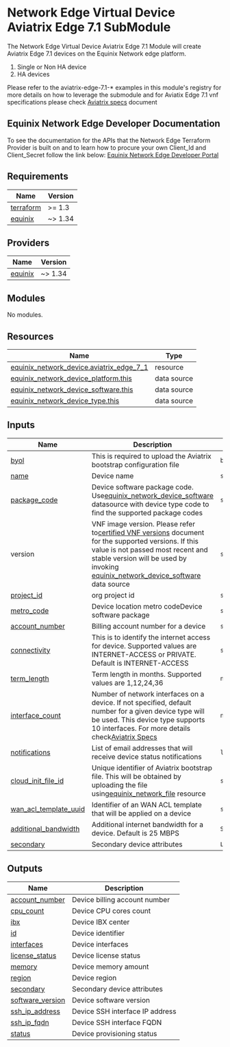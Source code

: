 # Network Edge Virtual Device Aviatrix Edge 7.1 SubModule

The Network Edge Virtual Device Aviatrix Edge 7.1 Module will create Aviatrix Edge 7.1 devices on the Equinix
Network edge platform.

1. Single or Non HA device
2. HA devices

Please refer to the aviatrix-edge-7.1-* examples in this module's registry for more details on how to leverage the
submodule and for Aviatix Edge 7.1 vnf specifications please check [Aviatrix specs](https://docs.equinix.com/en-us/Content/Interconnection/NE/deploy-guide/Aviatrix/NE-Aviatrix-specs.htm) document

<!-- Begin Module Docs (Do not edit contents) -->

## Equinix Network Edge Developer Documentation

To see the documentation for the APIs that the Network Edge Terraform Provider is built on
and to learn how to procure your own Client_Id and Client_Secret follow the link below:
[Equinix Network Edge Developer Portal](https://developer.equinix.com/catalog/network-edgev1)

<!-- End Module Docs -->

<!-- BEGIN_TF_DOCS -->

## Requirements

| Name                                                                      | Version |
| --------------------------------------------------------------------------- | --------- |
| <a name="requirement_terraform"></a> [terraform](#requirement\_terraform) | >= 1.3  |
| <a name="requirement_equinix"></a> [equinix](#requirement\_equinix)       | ~> 1.34 |

## Providers

| Name                                                          | Version |
| --------------------------------------------------------------- | --------- |
| <a name="provider_equinix"></a> [equinix](#provider\_equinix) | ~> 1.34 |

## Modules

No modules.

## Resources

| Name                                                                                                                                                     | Type        |
| ---------------------------------------------------------------------------------------------------------------------------------------------------------- | ------------- |
| [equinix_network_device.aviatrix_edge_7_1](https://registry.terraform.io/providers/equinix/equinix/latest/docs/resources/equinix_network_device)         | resource    |
| [equinix_network_device_platform.this](https://registry.terraform.io/providers/equinix/equinix/latest/docs/data-sources/equinix_network_device_platform) | data source |
| [equinix_network_device_software.this](https://registry.terraform.io/providers/equinix/equinix/latest/docs/data-sources/equinix_network_device_software) | data source |
| [equinix_network_device_type.this](https://registry.terraform.io/providers/equinix/equinix/latest/docs/data-sources/equinix_network_device_type)         | data source |

## Inputs

| Name                                                                                                    | Description                                                                                                                                                                                                                                                                                                                                                                                                                                     | Type           | Default         | Required |
| --------------------------------------------------------------------------------------------------------- | ------------------------------------------------------------------------------------------------------------------------------------------------------------------------------------------------------------------------------------------------------------------------------------------------------------------------------------------------------------------------------------------------------------------------------------------------- | ---------------- | ----------------- | ---------- |
| [byol](#input\_byol)                                                                                    | This is required to upload the Aviatrix bootstrap configuration file                                                                                                                                                                                                                                                                                                                                                                            | `boolean`      | false           | yes      |
| [name](#input\_name)                                                                                    | Device name                                                                                                                                                                                                                                                                                                                                                                                                                                     | `string`       | n/a             | yes      |
| [package_code](#input\_package\_code)                                                                   | Device software package code. Use[equinix_network_device_software](https://registry.terraform.io/providers/equinix/equinix/latest/docs/data-sources/equinix_network_device_software) datasource with device type code to find the supported package codes                                                                                                                                                                                       | `string`       | n/a             | yes      |
| version                                                                                                 | VNF image version. Please refer to[certified VNF versions](https://docs.equinix.com/en-us/Content/Interconnection/NE/user-guide/NE-certified-VNFs.htm) document for the supported versions. If this value is not passed most recent and stable version will be used by invoking [equinix_network_device_software](https://registry.terraform.io/providers/equinix/equinix/latest/docs/data-sources/equinix_network_device_software) data source | `string`       | n/a             | yes      |
| [project_id](#input\_project\_id)                                                                       | org project id                                                                                                                                                                                                                                                                                                                                                                                                                                  | `string`<br /> | n/a             | yes      |
| [metro\_code](#input\_metro\_code)                                                                      | Device location metro codeDevice software package                                                                                                                                                                                                                                                                                                                                                                                               | `string`       | n/a             | yes      |
| [account\_number](#input\_account\_number)                                                              | Billing account number for a device                                                                                                                                                                                                                                                                                                                                                                                                             | `string`       | n/a             | yes      |
| [connectivity](#input\_connectivity)                                                                    | This is to identify the internet access for device. Supported values are INTERNET-ACCESS or PRIVATE. Default is INTERNET-ACCESS                                                                                                                                                                                                                                                                                                                 | `string`       | n/a             | yes      |
| [term\_length](#input\_term\_length)                                                                    | Term length in months. Supported values are 1,12,24,36                                                                                                                                                                                                                                                                                                                                                                                          | `number`       | n/a             | yes      |
| [interface\_count](#input\_interface\_count)                                                            | Number of network interfaces on a device. If not specified, default number for a given device type will be used. This device type supports 10 interfaces. For more details check[Aviatrix Specs](https://docs.equinix.com/en-us/Content/Interconnection/NE/deploy-guide/Aviatrix/NE-Aviatrix-specs.htm)                                                                                                                                         | `number`       | 10              | no       |
| [notifications](#input\_notifications)                                                                  | List of email addresses that will receive device status notifications                                                                                                                                                                                                                                                                                                                                                                           | `list(string)` | n/a             | yes      |
| [cloud_init_file_id](#input\_cloudinit\_file_id)                                                        | Unique identifier of Aviatrix bootstrap file. This will be obtained by uploading the file using[equinix_network_file](https://registry.terraform.io/providers/equinix/equinix/latest/docs/resources/equinix_network_file) resource                                                                                                                                                                                                              | `string`       | n/a             | yes      |
| <a name="input_wan_acl_template_uuid"></a> [wan\_acl\_template\_uuid](#input\_wan\_acl\_template\_uuid) | Identifier of an WAN ACL template that will be applied on a device                                                                                                                                                                                                                                                                                                                                                                              | `string`       | n/a             | yes      |
| [additional\_bandwidth](#input\_additional\_bandwidth) <br />                                           | Additional internet bandwidth for a device. Default is 25 MBPS                                                                                                                                                                                                                                                                                                                                                                                  | `String`       | n/a             | no       |
| [secondary](#input\_secondary)                                                                          | Secondary device attributes                                                                                                                                                                                                                                                                                                                                                                                                                     | `List(object)` | {default:false} | no       |

## Outputs

| Name                                                                                   | Description                     |
| ---------------------------------------------------------------------------------------- | --------------------------------- |
| <a name="output_account_number"></a> [account\_number](#output\_account\_number)       | Device billing account number   |
| <a name="output_cpu_count"></a> [cpu\_count](#output\_cpu\_count)                      | Device CPU cores count          |
| <a name="output_ibx"></a> [ibx](#output\_ibx)                                          | Device IBX center               |
| <a name="output_id"></a> [id](#output\_id)                                             | Device identifier               |
| <a name="output_interfaces"></a> [interfaces](#output\_interfaces)                     | Device interfaces               |
| <a name="output_license_status"></a> [license\_status](#output\_license\_status)       | Device license status           |
| <a name="output_memory"></a> [memory](#output\_memory)                                 | Device memory amount            |
| <a name="output_region"></a> [region](#output\_region)                                 | Device region                   |
| <a name="output_secondary"></a> [secondary](#output\_secondary)                        | Secondary device attributes     |
| <a name="output_software_version"></a> [software\_version](#output\_software\_version) | Device software version         |
| <a name="output_ssh_ip_address"></a> [ssh\_ip\_address](#output\_ssh\_ip\_address)     | Device SSH interface IP address |
| <a name="output_ssh_ip_fqdn"></a> [ssh\_ip\_fqdn](#output\_ssh\_ip\_fqdn)              | Device SSH interface FQDN       |
| <a name="output_status"></a> [status](#output\_status)                                 | Device provisioning status      |

<!-- END_TF_DOCS -->
